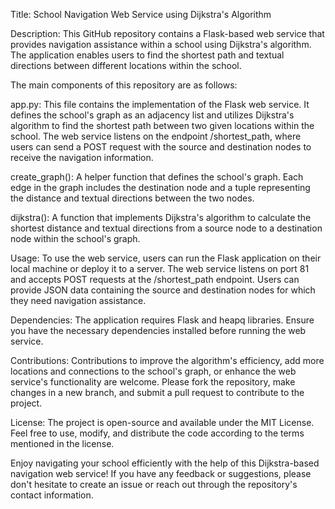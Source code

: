 
Title: School Navigation Web Service using Dijkstra's Algorithm

Description:
This GitHub repository contains a Flask-based web service that provides navigation assistance within a school using Dijkstra's algorithm. The application enables users to find the shortest path and textual directions between different locations within the school.

The main components of this repository are as follows:

app.py: This file contains the implementation of the Flask web service. It defines the school's graph as an adjacency list and utilizes Dijkstra's algorithm to find the shortest path between two given locations within the school. The web service listens on the endpoint /shortest_path, where users can send a POST request with the source and destination nodes to receive the navigation information.

create_graph(): A helper function that defines the school's graph. Each edge in the graph includes the destination node and a tuple representing the distance and textual directions between the two nodes.

dijkstra(): A function that implements Dijkstra's algorithm to calculate the shortest distance and textual directions from a source node to a destination node within the school's graph.

Usage:
To use the web service, users can run the Flask application on their local machine or deploy it to a server. The web service listens on port 81 and accepts POST requests at the /shortest_path endpoint. Users can provide JSON data containing the source and destination nodes for which they need navigation assistance.

Dependencies:
The application requires Flask and heapq libraries. Ensure you have the necessary dependencies installed before running the web service.

Contributions:
Contributions to improve the algorithm's efficiency, add more locations and connections to the school's graph, or enhance the web service's functionality are welcome. Please fork the repository, make changes in a new branch, and submit a pull request to contribute to the project.

License:
The project is open-source and available under the MIT License. Feel free to use, modify, and distribute the code according to the terms mentioned in the license.

Enjoy navigating your school efficiently with the help of this Dijkstra-based navigation web service! If you have any feedback or suggestions, please don't hesitate to create an issue or reach out through the repository's contact information.
